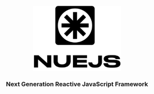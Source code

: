 <!-- header -->
<div align='center'>
  <img src='./docs/images/nuejs-title.svg' width='240' >
  <h3> Next Generation Reactive JavaScript Framework </h3>
</div>

<!-- features -->

<br/>
